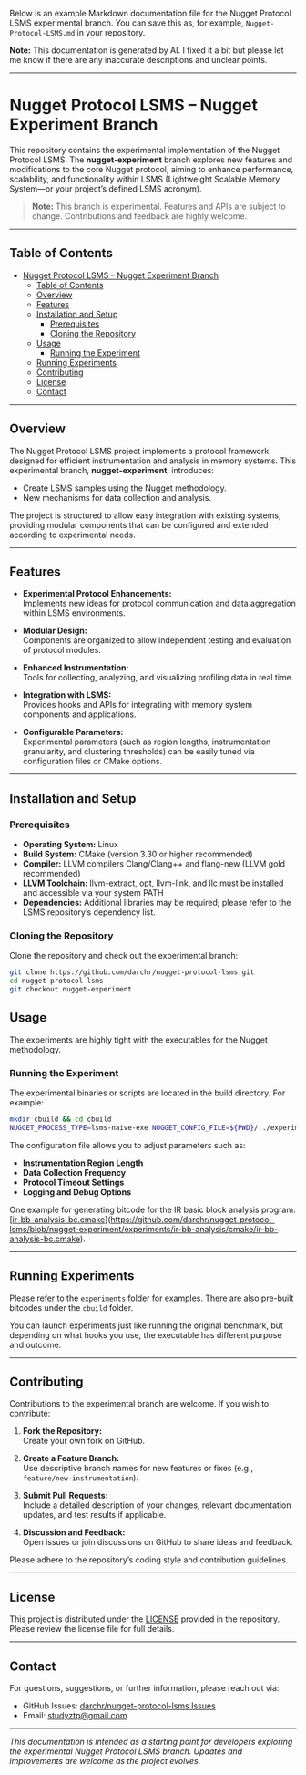 Below is an example Markdown documentation file for the Nugget Protocol LSMS experimental branch. You can save this as, for example, `Nugget-Protocol-LSMS.md` in your repository.

**Note:** This documentation is generated by AI. I fixed it a bit but please let me know if there are any inaccurate descriptions and unclear points.

---

# Nugget Protocol LSMS – Nugget Experiment Branch

This repository contains the experimental implementation of the Nugget Protocol LSMS. The **nugget-experiment** branch explores new features and modifications to the core Nugget protocol, aiming to enhance performance, scalability, and functionality within LSMS (Lightweight Scalable Memory System—or your project’s defined LSMS acronym).

> **Note:** This branch is experimental. Features and APIs are subject to change. Contributions and feedback are highly welcome.

---

## Table of Contents

- [Nugget Protocol LSMS – Nugget Experiment Branch](#nugget-protocol-lsms--nugget-experiment-branch)
  - [Table of Contents](#table-of-contents)
  - [Overview](#overview)
  - [Features](#features)
  - [Installation and Setup](#installation-and-setup)
    - [Prerequisites](#prerequisites)
    - [Cloning the Repository](#cloning-the-repository)
  - [Usage](#usage)
    - [Running the Experiment](#running-the-experiment)
  - [Running Experiments](#running-experiments)
  - [Contributing](#contributing)
  - [License](#license)
  - [Contact](#contact)

---

## Overview

The Nugget Protocol LSMS project implements a protocol framework designed for efficient instrumentation and analysis in memory systems. This experimental branch, **nugget-experiment**, introduces:
- Create LSMS samples using the Nugget methodology.
- New mechanisms for data collection and analysis.

The project is structured to allow easy integration with existing systems, providing modular components that can be configured and extended according to experimental needs.

---

## Features

- **Experimental Protocol Enhancements:**  
  Implements new ideas for protocol communication and data aggregation within LSMS environments.

- **Modular Design:**  
  Components are organized to allow independent testing and evaluation of protocol modules.

- **Enhanced Instrumentation:**  
  Tools for collecting, analyzing, and visualizing profiling data in real time.

- **Integration with LSMS:**  
  Provides hooks and APIs for integrating with memory system components and applications.

- **Configurable Parameters:**  
  Experimental parameters (such as region lengths, instrumentation granularity, and clustering thresholds) can be easily tuned via configuration files or CMake options.

---

## Installation and Setup

### Prerequisites

- **Operating System:** Linux
- **Build System:** CMake (version 3.30 or higher recommended)
- **Compiler:** LLVM compilers Clang/Clang++ and flang-new (LLVM gold recommended)
- **LLVM Toolchain:** llvm-extract, opt, llvm-link, and llc must be installed and accessible via your system PATH
- **Dependencies:** Additional libraries may be required; please refer to the LSMS repository’s dependency list.

### Cloning the Repository

Clone the repository and check out the experimental branch:

```bash
git clone https://github.com/darchr/nugget-protocol-lsms.git
cd nugget-protocol-lsms
git checkout nugget-experiment
```

## Usage

The experiments are highly tight with the executables for the Nugget methodology.

### Running the Experiment

The experimental binaries or scripts are located in the build directory. For example:

```bash
mkdir cbuild && cd cbuild
NUGGET_PROCESS_TYPE=lsms-naive-exe NUGGET_CONFIG_FILE=${PWD}/../experiments/papi-naive/cmake/papi-naive-exe.cmake cmake -DCMAKE_TOOLCHAIN_FILE=${PWD}/../lsms/toolchain/generic-cpu.cmake ${PWD}/../lsms
```

The configuration file allows you to adjust parameters such as:
- **Instrumentation Region Length**
- **Data Collection Frequency**
- **Protocol Timeout Settings**
- **Logging and Debug Options**

One example for generating bitcode for the IR basic block analysis program: [[ir-bb-analysis-bc.cmake](/home/studyztp/test_ground/experiments/lsms/nugget-protocol-lsms/experiments/ir-bb-analysis/cmake/ir-bb-analysis-bc.cmake)](https://github.com/darchr/nugget-protocol-lsms/blob/nugget-experiment/experiments/ir-bb-analysis/cmake/ir-bb-analysis-bc.cmake).

---

## Running Experiments

Please refer to the `experiments` folder for examples.
There are also pre-built bitcodes under the `cbuild` folder.

You can launch experiments just like running the original benchmark, but depending on what hooks you use, the executable has different purpose and outcome.

---

## Contributing

Contributions to the experimental branch are welcome. If you wish to contribute:

1. **Fork the Repository:**  
   Create your own fork on GitHub.

2. **Create a Feature Branch:**  
   Use descriptive branch names for new features or fixes (e.g., `feature/new-instrumentation`).

3. **Submit Pull Requests:**  
   Include a detailed description of your changes, relevant documentation updates, and test results if applicable.

4. **Discussion and Feedback:**  
   Open issues or join discussions on GitHub to share ideas and feedback.

Please adhere to the repository’s coding style and contribution guidelines.

---

## License

This project is distributed under the [LICENSE](https://github.com/darchr/nugget-protocol-lsms/blob/nugget-experiment/LICENSE) provided in the repository. Please review the license file for full details.

---

## Contact

For questions, suggestions, or further information, please reach out via:
- GitHub Issues: [darchr/nugget-protocol-lsms Issues](https://github.com/darchr/nugget-protocol-lsms/issues)
- Email: studyztp@gmail.com

---

*This documentation is intended as a starting point for developers exploring the experimental Nugget Protocol LSMS branch. Updates and improvements are welcome as the project evolves.*